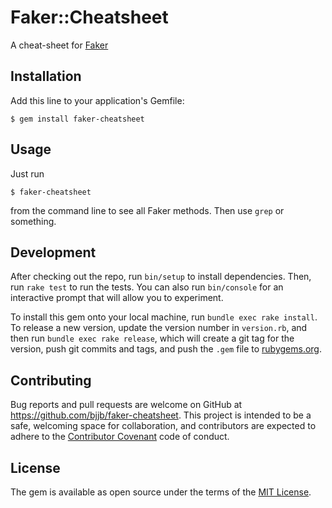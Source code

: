 # Faker::Cheatsheet

A cheat-sheet for [Faker][]

## Installation

Add this line to your application's Gemfile:

    $ gem install faker-cheatsheet

## Usage

Just run

    $ faker-cheatsheet

from the command line to see all Faker methods. Then use `grep` or something.

## Development

After checking out the repo, run `bin/setup` to install dependencies. Then,
run `rake test` to run the tests. You can also run `bin/console` for an
interactive prompt that will allow you to experiment.

To install this gem onto your local machine, run `bundle exec rake install`.
To release a new version, update the version number in `version.rb`, and then
run `bundle exec rake release`, which will create a git tag for the version,
push git commits and tags, and push the `.gem` file to
[rubygems.org](https://rubygems.org).

## Contributing

Bug reports and pull requests are welcome on GitHub at
https://github.com/bjjb/faker-cheatsheet. This project is intended to be
a safe, welcoming space for collaboration, and contributors are expected to
adhere to the [Contributor Covenant](http://contributor-covenant.org) code of
conduct.


## License

The gem is available as open source under the terms of the [MIT
License](http://opensource.org/licenses/MIT).

[Faker]: https://github.com/stympy/faker
